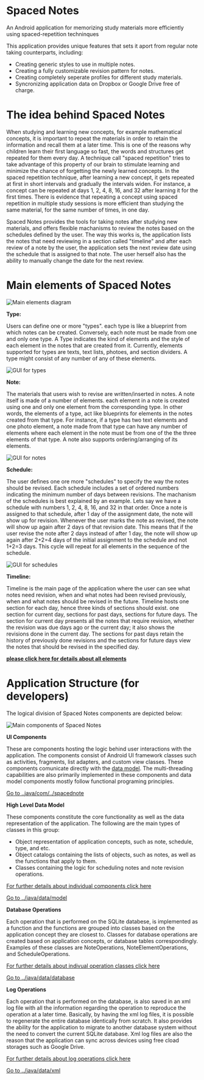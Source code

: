 # Spaced Notes
An Android application for memorizing study materials more efficiently using spaced-repetition techninques

<p>This application provides unique features that sets it aport from regular note taking counterparts, including:</p>
<ul>
<li>Creating generic styles to use in multiple notes.</li>
<li>Creating a fully customizable revision pattern for notes.</li>
<li>Creating completely seperate profiles for different study materials.</li>
<li>Syncronizing application data on Dropbox or Google Drive free of charge.</li>
</ul>

# The idea behind Spaced Notes
<p>When studying and learning new concepts, for example mathematical concepts, it is important to repeat the materials in order to retain the information and recall them at a later time. This is one of the reasons why children learn their first language so fast, the words and structures get repeated for them every day. A technique call "spaced repetition" tries to take advantage of this property of our brain to stimulate learning and minimize the chance of forgetting the newly learned concepts. In the spaced repetition technique, after learning a new concept, it gets repeated at first in short intervals and gradually the intervals widen. For instance, a concept can be repeated at days 1, 2, 4, 8, 16, and 32 after learning it for the first times. There is evidence that repeating a concept using spaced repetition in multiple study sessions is more efficient than studying the same material, for the same number of times, in one day.</p>
<p>Spaced Notes provides the tools for taking notes after studying new materials, and offers flexible machanisms to review the notes based on the schedules defined by the user. The way this works is, the application lists the notes that need reviewing in a section called "timeline" and after each review of a note by the user, the application sets the next review date using the schedule that is assigned to that note. The user herself also has the ability to manually change the date for the next review.</p>

# Main elements of Spaced Notes
![Main elements diagram](docs/images/CD759845-2AC8-4FB0-98A6-FA0ADA53B69D.jpeg)

**Type:**
<p>Users can define one or more "types". each type is like a blueprint from which notes can be created. Conversely, each note must be made from one and only one type. A Type indicates the kind of elements and the style of each element in the notes that are created from it. Currently, elements supported for types are texts, text lists, photoes, and section dividers. A type might consist of any number of any of these elements.</p>

![GUI for types](docs/images/3db958c153e244bba9bef4427eb667c3.jpeg)


**Note:**
<p>The materials that users wish to revise are written/inserted in notes. A note itself is made of a number of elements. each element in a note is created using one and only one element from the corresponding type. In other words, the elements of a type, act like blueprints for elements in the notes created from that type. For instance, if a type has two text elements and one photo element, a note made from that type can have any number of elements where each element in the note must be from one of the the three elements of that type. A note also supports ordering/arranging of its elements.</p>

![GUI for notes](docs/images/9e69c9dcf138459fb1a9e7ee71963919.jpeg)


**Schedule:**
<p>The user defines one ore more "schedules" to specify the way the notes should be revised. Each schedule includes a set of ordered numbers indicating the minimum number of days between revisions. The machanism of the schedules is best explained by an example. Lets say we have a schedule with numbers 1, 2, 4, 8, 16, and 32 in that order. Once a note is assigned to that schedule, after 1 day of the assignment date, the note will show up for revision. Whenever the user marks the note as revised, the note will show up again after 2 days of that revision date. This means that if the user revise the note after 2 days instead of after 1 day, the note will show up again after 2+2=4 days of the initial assignment to the schedule and not 1+2=3 days. This cycle will repeat for all elements in the sequence of the schedule.</p>

![GUI for schedules](docs/images/7f35482684f84a3985613b8e5984d07a.jpeg)


**Timeline:**
<p>Timeline is the main page of the application where the user can see what notes need revision, when and what notes had been revised previously, when and what notes should be revised in the future. Timeline hosts one section for each day, hence three kinds of sections should exist. one section for current day, sections for past days, sections for future days. The section for current day presents all the notes that require revision, whether the revision was due days ago or the current day; it also shows the revisions done in the current day. The sections for past days retain the history of previously done revisions and the sections for future days view the notes that should be revised in the specified day.</p>

**[please click here for details about all elements](docs/elements.md)**

# Application Structure (for developers)
<p>The logical division of Spaced Notes components are depicted below:</p>

![Main components of Spaced Notes](docs/images/deece3619d9e4b3cbb09b29c265b6591.jpeg)



**UI Components**

These are components hosting the logic behind user interactions with the application. The components consist of Android UI framework classes such as activities, fragments, list adapters, and custom view classes. These components comunicate directly with the [data model](docs/modelcomponents.md). The multi-threading capabilities are also primarily implemented in these components and data model components mostly follow functional programing principles.

[Go to ..java/com/../spacednote](app/src/main/java/com/diplinkblaze/spacednote)


**High Level Data Model**

These components constitute the core functionality as well as the data representation of the application. The following are the main types of classes in this group:

- Object representation of application concepts, such as note, schedule, type, and etc.
- Object catalogs containing the lists of objects, such as notes, as well as the functions that apply to them.
- Classes containing the logic for scheduling notes and note revision operations.

[For further details about individual components click here](docs/modelcomponents.md)

[Go to ../java/data/model](app/src/main/java/data/model)


**Database Operations**

Each operation that is performed on the SQLite databese, is implemented as a function and the functions are grouped into classes based on the application concept they are closest to. Classes for database operations are created based on application concepts, or database tables correspondingly. Examples of these classes are NoteOperations, NoteElementOperations, and ScheduleOperations.

[For further details about indivual operation classes click here](docs/databaseoperations.md)

[Go to ../java/data/database](app/src/main/java/data/database)

**Log Operations**

Each operation that is performed on the database, is also saved in an xml log file with all the information regarding the operation to reproduce the operation at a later time. Basically, by having the xml log files, it is possible to regenerate the entire database identically from scratch. It also provides the ability for the application to migrate to another database system without the need to convert the current SQLite database. Xml log files are also the reason that the application can sync across devices using free cload storages such as Google Drive.

[For further details about log operations click here](docs/logoperations.md)

[Go to ../java/data/xml](app/src/main/java/data/xml)
